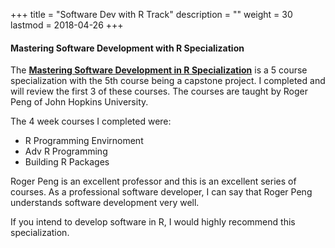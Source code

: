 +++
title = "Software Dev with R Track"
description = ""
weight = 30
lastmod = 2018-04-26
+++

#### Mastering Software Development with R Specialization

The  [**Mastering Software Development in R Specialization**](https://www.coursera.org/specializations/r) is a 5 course specialization with the 5th course being a capstone project.  I completed and will review the first 3 of these courses.  The courses are taught by Roger Peng of John Hopkins University.

The 4 week courses I completed were:

* R Programming Envirnoment
* Adv R Programming
* Building R Packages

Roger Peng is an excellent professor and this is an excellent series of courses.  As a professional software developer, I can say that Roger Peng understands software development very well.

If you intend to develop software in R, I would highly recommend this specialization.